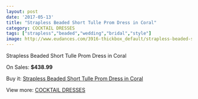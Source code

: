 ```yaml
---
layout: post
date: '2017-05-13'
title: "Strapless Beaded Short Tulle Prom Dress in Coral"
category: COCKTAIL DRESSES
tags: ["strapless","beaded","wedding","bridal","style"]
image: http://www.eudances.com/3916-thickbox_default/strapless-beaded-short-tulle-prom-dress-in-coral.jpg
---
```

Strapless Beaded Short Tulle Prom Dress in Coral

On Sales: **$438.99**
<a href="https://www.eudances.com/en/cocktail-dresses/1306-strapless-beaded-short-tulle-prom-dress-in-coral.html"><amp-img layout="responsive" width="600" height="600" src="//www.eudances.com/3916-thickbox_default/strapless-beaded-short-tulle-prom-dress-in-coral.jpg" alt="Strapless Beaded Short Tulle Prom Dress in Coral 0" /></a>
<a href="https://www.eudances.com/en/cocktail-dresses/1306-strapless-beaded-short-tulle-prom-dress-in-coral.html"><amp-img layout="responsive" width="600" height="600" src="//www.eudances.com/3917-thickbox_default/strapless-beaded-short-tulle-prom-dress-in-coral.jpg" alt="Strapless Beaded Short Tulle Prom Dress in Coral 1" /></a>

Buy it: [Strapless Beaded Short Tulle Prom Dress in Coral](https://www.eudances.com/en/cocktail-dresses/1306-strapless-beaded-short-tulle-prom-dress-in-coral.html "Strapless Beaded Short Tulle Prom Dress in Coral")

View more: [COCKTAIL DRESSES](https://www.eudances.com/en/14-cocktail-dresses "COCKTAIL DRESSES")
